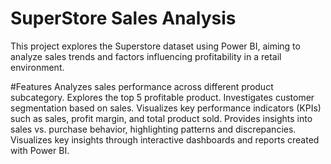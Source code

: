 # SuperStore Sales Analysis
This project explores the Superstore dataset using Power BI, aiming to analyze sales trends and factors influencing profitability in a retail environment.

#Features
Analyzes sales performance across different product subcategory.
Explores the top 5 profitable product.
Investigates customer segmentation based on sales.
Visualizes key performance indicators (KPIs) such as sales, profit margin, and total product sold.
Provides insights into sales vs. purchase behavior, highlighting patterns and discrepancies.
Visualizes key insights through interactive dashboards and reports created with Power BI.
